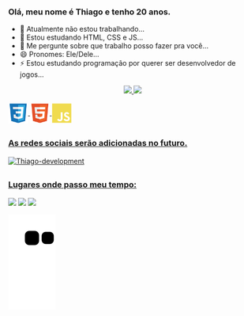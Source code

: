 ### Olá, meu nome é Thiago e tenho 20 anos.


- 🔭 Atualmente não estou trabalhando...
- 🌱 Estou estudando HTML, CSS e JS...
- 💬 Me pergunte sobre que trabalho posso fazer pra você...
- 😄 Pronomes: Ele/Dele...
- ⚡ Estou estudando programação por querer ser desenvolvedor de jogos...

<div align="center">
  <a href="https://github.com/Cintrthiago">
  <img height="155em" src="https://github-readme-stats.vercel.app/api?username=Cintrthiago&show_icons=true&theme=midnight-purple&include_all_commits=true&count_private=true"/>
  <img height="155em" src="https://github-readme-stats.vercel.app/api/top-langs/?username=Cintrthiago&layout=compact&langs_count=7&theme=vision-friendly-dark"/>
</div>

 <div style="display: inline_block"><br>
 <img align="center" alt="Thiago-Css" height="40" width="40" src="https://github.com/devicons/devicon/blob/master/icons/css3/css3-original.svg">
 <img align="center" alt="Thiago-Html" height="40" width="40" src="https://github.com/devicons/devicon/blob/master/icons/html5/html5-original.svg">
 <img align="center" alt="Thiago-Js" height="40" width="40" src="https://github.com/devicons/devicon/blob/master/icons/javascript/javascript-plain.svg">
 </div>
  
  ##

   ### As redes sociais serão adicionadas no futuro.
  
  <div>
    
<img align="center" alt="Thiago-development" height="150" width="150" src="https://pa1.narvii.com/6719/ee4d1773d629fea41cc3d2fdb9c2fa4c341619be_hq.gif">
     
  </div>
    
  ##
  
   ### Lugares onde passo meu tempo: 
  <div>
  <a href="https://steamcommunity.com/id/Nyerond/" target="_blank"> <img src="https://img.shields.io/badge/Steam-000000?style=for-the-badge&logo=steam&logoColor=white" target= "_blank"></a>
  <img src="https://img.shields.io/badge/Riot_Games-D32936?style=for-the-badge&logo=riot-games&logoColor=white">
  <img src="https://img.shields.io/badge/Nintendo_Switch-E60012?style=for-the-badge&logo=nintendo-switch&logoColor=white">
  </div>
  
  ![Snake animation](https://github.com/Cintrthiago/Cintrthiago/blob/output/github-contribution-grid-snake.svg)

##
